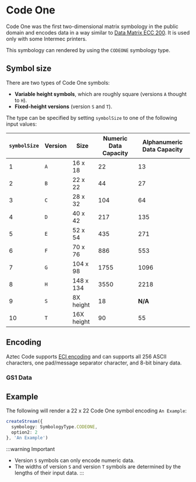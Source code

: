 # Code One

Code One was the first two-dimensional matrix symbology in the public domain and encodes data in a way similar to [Data Matrix ECC 200](#data-matrix-ecc200-iso-16022). It is used only with some Intermec printers.

This symbology can rendered by using the `CODEONE` symbology type.

## Symbol size

There are two types of Code One symbols:

* **Variable height symbols**, which are roughly square (versions `A` thought to `H`).
* **Fixed-height versions** (version `S` and `T`).

The type can be specified by setting `symbolSize` to one of the following input values:

| `symbolSize` | Version | Size       | Numeric Data Capacity | Alphanumeric Data Capacity |
|--------------|---------|------------|-----------------------|----------------------------|
| 1            | `A`     | 16 x 18    | 22                    | 13                         |
| 2            | `B`     | 22 x 22    | 44                    | 27                         |
| 3            | `C`     | 28 x 32    | 104                   | 64                         |
| 4            | `D`     | 40 x 42    | 217                   | 135                        |
| 5            | `E`     | 52 x 54    | 435                   | 271                        |
| 6            | `F`     | 70 x 76    | 886                   | 553                        |
| 7            | `G`     | 104 x 98   | 1755                  | 1096                       |
| 8            | `H`     | 148 x 134  | 3550                  | 2218                       |
| 9            | `S`     | 8X height  | 18                    | **N/A**                    |
| 10           | `T`     | 16X height | 90                    | 55                         |

## Encoding

Aztec Code supports [ECI encoding](/docs/advanced.md#eci-encoding) and can supports all 256 ASCII characters, one pad/message separator character, and 8-bit binary data.

### GS1 Data

<!--@include: ./partials/gs1.md-->

## Example

The following will render a 22 x 22 Code One symbol encoding `An Example`:

```ts
createStream({
  symbology: SymbologyType.CODEONE,
  option2: 2
}, 'An Example')
```

:::warning Important
* Version `S` symbols can only encode numeric data.
* The widths of version `S` and version `T` symbols are determined by the lengths of their input data.
:::
